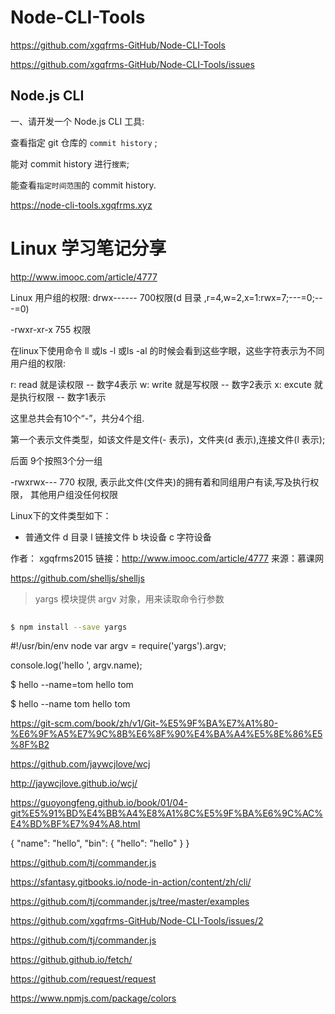 # Node-CLI-Tools




https://github.com/xgqfrms-GitHub/Node-CLI-Tools

https://github.com/xgqfrms-GitHub/Node-CLI-Tools/issues



## Node.js CLI 

一、请开发一个 Node.js CLI 工具:

查看指定 git 仓库的 `commit history` ; 

能对 commit history 进行`搜索`; 

能查看`指定时间范围`的 commit history. 

https://node-cli-tools.xgqfrms.xyz





# Linux 学习笔记分享


http://www.imooc.com/article/4777

Linux 用户组的权限: drwx------ 700权限(d 目录 ,r=4,w=2,x=1:rwx=7;---=0;---=0)


-rwxr-xr-x 755 权限


在linux下使用命令 ll 或ls -l 或ls -al 的时候会看到这些字眼，这些字符表示为不同用户组的权限:

r: read 就是读权限 -- 数字4表示
w: write 就是写权限 -- 数字2表示
x: excute 就是执行权限 -- 数字1表示

这里总共会有10个“-”，共分4个组.

第一个表示文件类型，如该文件是文件(- 表示)，文件夹(d 表示),连接文件(l 表示);

后面 9个按照3个分一组

-rwxrwx--- 770 权限, 表示此文件(文件夹)的拥有着和同组用户有读,写及执行权限， 其他用户组没任何权限


Linux下的文件类型如下：

- 普通文件
d 目录
l 链接文件
b 块设备
c 字符设备




作者： xgqfrms2015 
链接：http://www.imooc.com/article/4777
来源：慕课网




https://github.com/shelljs/shelljs





> yargs 模块提供 argv 对象，用来读取命令行参数

```sh
    
$ npm install --save yargs


```

#!/usr/bin/env node
var argv = require('yargs').argv;

console.log('hello ', argv.name);




$ hello --name=tom
hello tom

$ hello --name tom
hello tom



https://git-scm.com/book/zh/v1/Git-%E5%9F%BA%E7%A1%80-%E6%9F%A5%E7%9C%8B%E6%8F%90%E4%BA%A4%E5%8E%86%E5%8F%B2



https://github.com/jaywcjlove/wcj

http://jaywcjlove.github.io/wcj/


https://guoyongfeng.github.io/book/01/04-git%E5%91%BD%E4%BB%A4%E8%A1%8C%E5%9F%BA%E6%9C%AC%E4%BD%BF%E7%94%A8.html




{
    "name": "hello",
    "bin": {
        "hello": "hello"
    }
}



https://github.com/tj/commander.js

https://sfantasy.gitbooks.io/node-in-action/content/zh/cli/


https://github.com/tj/commander.js/tree/master/examples


https://github.com/xgqfrms-GitHub/Node-CLI-Tools/issues/2



https://github.com/tj/commander.js

https://github.github.io/fetch/

https://github.com/request/request




https://www.npmjs.com/package/colors



